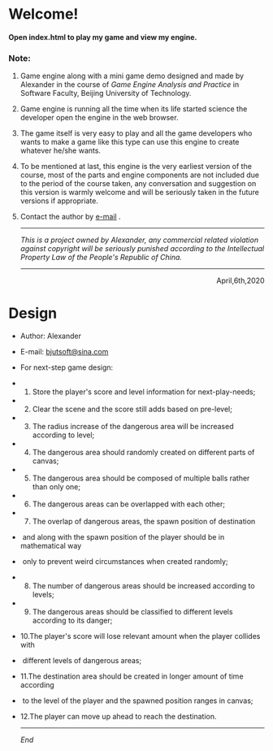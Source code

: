 #  Welcome!

#### Open index.html to play my game and view my engine.

### Note: 

1.  Game engine along with a mini game demo designed and made by Alexander in the course of *Game Engine Analysis and Practice* in Software Faculty, Beijing University of Technology.

2.  Game engine is running all the time when its life started science the developer open the engine in the web browser.

3.  The game itself is very easy to play and all the game developers who wants to make a game like this type can use this engine to create whatever he/she wants.

4.  To be mentioned at last, this engine is the very earliest version of the course, most of the parts and engine components are not included due to the period of the course taken, any conversation and suggestion on this version is warmly welcome and will be seriously taken in the future versions if appropriate.

5.  Contact the author by [e-mail](bjutsoft@sina.com "Alexander")  .

    ---

    *This is a project owned by Alexander, any commercial related violation against copyright will be seriously punished according to the Intellectual Property Law of the People's Republic of China.*

    ---

    <p align="right">April,6th,2020</p>

    




# Design



 * Author: Alexander 
 * E-mail: bjutsoft@sina.com


 * For next-step game design:

 * 1. Store the player's score and level information for next-play-needs;

 * 2. Clear the scene and the score still adds based on pre-level;

 * 3. The radius increase of the dangerous area will be increased according to level;

 * 4. The dangerous area should randomly created on different parts of canvas;

 * 5. The dangerous area should be composed of multiple balls rather than only one;

 * 6. The dangerous areas can be overlapped with each other;

 * 7. The overlap of dangerous areas, the spawn position of destination

 *    ​       and along with the spawn position of the player should be in mathematical way

 *    ​       only to prevent weird circumstances when created randomly;

 * 8. The number of dangerous areas should be increased according to levels;

 * 9. The dangerous areas should be classified to different levels according to its danger;

 * 10.The player's score will lose relevant amount when the player collides with

 *    ​      different levels of dangerous areas;

 * 11.The destination area should be created in longer amount of time according

 *    ​      to the level of the player and the spawned position ranges in canvas;

 * 12.The player can move up ahead to  reach the destination.

    ---

    *End*

    